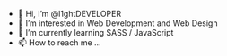 - 👋 Hi, I’m @l1ghtDEVELOPER
- 👀 I’m interested in Web Development and Web Design
- 🌱 I’m currently learning SASS / JavaScript
- 📫 How to reach me ...
